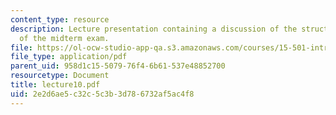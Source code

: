 ```yaml
---
content_type: resource
description: Lecture presentation containing a discussion of the structure and topics
  of the midterm exam.
file: https://ol-ocw-studio-app-qa.s3.amazonaws.com/courses/15-501-introduction-to-financial-and-managerial-accounting-spring-2004/2e2d6ae5c32c5c3b3d786732af5ac4f8_lecture10.pdf
file_type: application/pdf
parent_uid: 958d1c15-5079-76f4-6b61-537e48852700
resourcetype: Document
title: lecture10.pdf
uid: 2e2d6ae5-c32c-5c3b-3d78-6732af5ac4f8
---
```

